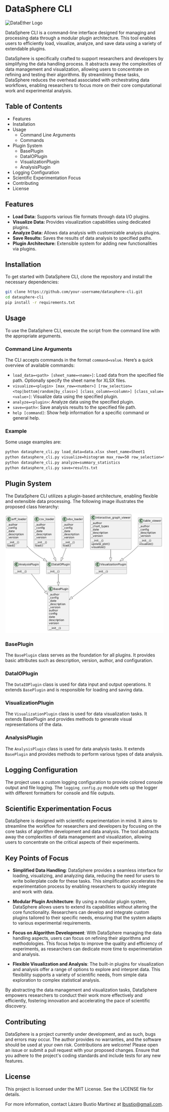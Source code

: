 # DataSphere CLI

![DataEther Logo](res/datasphere.jpg)

DataSphere CLI is a command-line interface designed for managing and processing data through a modular plugin architecture. This tool enables users to efficiently load, visualize, analyze, and save data using a variety of extendable plugins.

DataSphere is specifically crafted to support researchers and developers by simplifying the data handling process. It abstracts away the complexities of data management and visualization, allowing users to concentrate on refining and testing their algorithms. By streamlining these tasks, DataSphere reduces the overhead associated with orchestrating data workflows, enabling researchers to focus more on their core computational work and experimental analysis.

## Table of Contents

- Features
- Installation
- Usage
  - Command Line Arguments
  - Commands
- Plugin System
  - BasePlugin
  - DataIOPlugin
  - VisualizationPlugin
  - AnalysisPlugin
- Logging Configuration
- Scientific Experimentation Focus
- Contributing
- License

## Features

- **Load Data:** Supports various file formats through data I/O plugins.
- **Visualize Data:** Provides visualization capabilities using dedicated plugins.
- **Analyze Data:** Allows data analysis with customizable analysis plugins.
- **Save Results:** Saves the results of data analysis to specified paths.
- **Plugin Architecture:** Extensible system for adding new functionalities via plugins.

## Installation

To get started with DataSphere CLI, clone the repository and install the necessary dependencies:

```bash
git clone https://github.com/your-username/datasphere-cli.git
cd datasphere-cli
pip install -r requirements.txt
```

## Usage

To use the DataSphere CLI, execute the script from the command line with the appropriate arguments.

### Command Line Arguments

The CLI accepts commands in the format `command=value`. Here’s a quick overview of available commands:

- `load_data=<path> [sheet_name=<name>]`: Load data from the specified file path. Optionally specify the sheet name for XLSX files.
- `visualize=<plugin> [max_row=<number>] [row_selection=<top|bottom|random|by_class>] [class_column=<column>] [class_value=<value>]`: Visualize data using the specified plugin.
- `analyze=<plugin>`: Analyze data using the specified plugin.
- `save=<path>`: Save analysis results to the specified file path.
- `help [command]`: Show help information for a specific command or general help.

### Example

Some usage examples are:

```bash
python datasphere_cli.py load_data=data.xlsx sheet_name=Sheet1
python datasphere_cli.py visualize=histogram max_row=50 row_selection=top class_column=Category
python datasphere_cli.py analyze=summary_statistics
python datasphere_cli.py save=results.txt
```

## Plugin System

The DataSphere CLI utilizes a plugin-based architecture, enabling flexible and extensible data processing. The following image illustrates the proposed class hierarchy:

![Class hierarchy](res/class_diagram.png)

### BasePlugin

The `BasePlugin` class serves as the foundation for all plugins. It provides basic attributes such as description, version, author, and configuration.

### DataIOPlugin

The `DataIOPlugin` class is used for data input and output operations. It extends `BasePlugin` and is responsible for loading and saving data.

### VisualizationPlugin

The `VisualizationPlugin` class is used for data visualization tasks. It extends BasePlugin and provides methods to generate visual representations of the data.

### AnalysisPlugin

The `AnalysisPlugin` class is used for data analysis tasks. It extends `BasePlugin` and provides methods to perform various types of data analysis.

## Logging Configuration

The project uses a custom logging configuration to provide colored console output and file logging. The `logging_config.py` module sets up the logger with different formatters for console and file outputs.

## Scientific Experimentation Focus

DataSphere is designed with scientific experimentation in mind. It aims to streamline the workflow for researchers and developers by focusing on the core tasks of algorithm development and data analysis. The tool abstracts away the complexities of data management and visualization, allowing users to concentrate on the critical aspects of their experiments.

## Key Points of Focus

- **Simplified Data Handling**: DataSphere provides a seamless interface for loading, visualizing, and analyzing data, reducing the need for users to write boilerplate code for these tasks. This simplification accelerates the experimentation process by enabling researchers to quickly integrate and work with data.

- **Modular Plugin Architecture**: By using a modular plugin system, DataSphere allows users to extend its capabilities without altering the core functionality. Researchers can develop and integrate custom plugins tailored to their specific needs, ensuring that the system adapts to various experimental requirements.

- **Focus on Algorithm Development**: With DataSphere managing the data handling aspects, users can focus on refining their algorithms and methodologies. This focus helps to improve the quality and efficiency of experiments, as researchers can dedicate more time to experimentation and analysis.

- **Flexible Visualization and Analysis**: The built-in plugins for visualization and analysis offer a range of options to explore and interpret data. This flexibility supports a variety of scientific needs, from simple data exploration to complex statistical analysis.

By abstracting the data management and visualization tasks, DataSphere empowers researchers to conduct their work more effectively and efficiently, fostering innovation and accelerating the pace of scientific discovery.

## Contributing

DataSphere is a project currently under development, and as such, bugs and errors may occur. The author provides no warranties, and the software should be used at your own risk. Contributions are welcome! Please open an issue or submit a pull request with your proposed changes. Ensure that you adhere to the project's coding standards and include tests for any new features.

## License

This project is licensed under the MIT License. See the LICENSE file for details.

For more information, contact Lázaro Bustio Martínez at <lbustio@gmail.com>.

